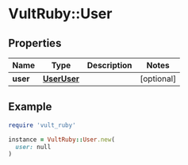 # VultRuby::User

## Properties

| Name | Type | Description | Notes |
| ---- | ---- | ----------- | ----- |
| **user** | [**UserUser**](UserUser.md) |  | [optional] |

## Example

```ruby
require 'vult_ruby'

instance = VultRuby::User.new(
  user: null
)
```

